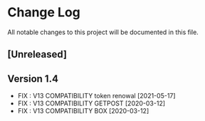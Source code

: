 # Change Log
All notable changes to this project will be documented in this file.

## [Unreleased]



## Version 1.4

- FIX : V13 COMPATIBILITY token renowal [2021-05-17]
- FIX : V13 COMPATIBILITY GETPOST [2020-03-12]
- FIX : V13 COMPATIBILITY BOX [2020-03-12]

